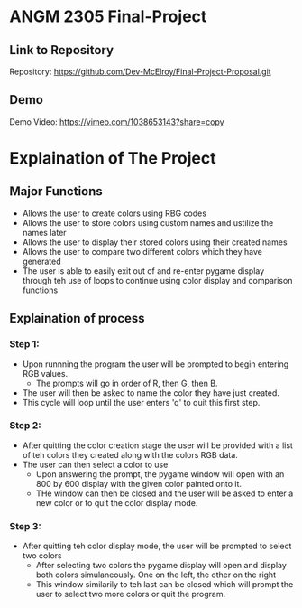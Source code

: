 # ANGM 2305 Final-Project

## Link to Repository

Repository: <https://github.com/Dev-McElroy/Final-Project-Proposal.git>

## Demo

Demo Video: <https://vimeo.com/1038653143?share=copy>

# Explaination of The Project

## Major Functions

- Allows the user to create colors using RBG codes
- Allows the user to store colors using custom names and ustilize the names later 
- Allows the user to display their stored colors using their created names
- Allows the user to compare two different colors which they have generated
- The user is able to easily exit out of and re-enter pygame display through teh use of loops to continue using color display and comparison functions

## Explaination of process

### Step 1:

- Upon runnning the program the user will be prompted to begin entering RGB values.
    - The prompts will go in order of R, then G, then B.
- The user will then be asked to name the color they have just created.
- This cycle will loop until the user enters 'q' to quit this first step.

### Step 2:

- After quitting the color creation stage the user will be provided with a list of teh colors they created along with the colors RGB data.
- The user can then select a color to use
    - Upon answering the prompt, the pygame window will open with an 800 by 600 display with the given color painted onto it.
    - THe window can then be closed and the user will be asked to enter a new color or to quit the color display mode.

### Step 3:

- After quitting teh color display mode, the user will be prompted to select two colors
    - After selecting two colors the pygame display will open and display both colors simulaneously. One on the left, the other on the right
    - This window similarily to teh last can be closed which will prompt the user to select two more colors or quit the program.
